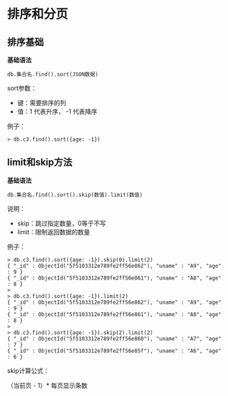 # 排序和分页

## 排序基础

**基础语法**

```
db.集合名.find().sort(JSON数据)
```

sort参数：

- 键：需要排序的列
- 值：1 代表升序， -1 代表降序


例子：

```
> db.c3.find().sort({age: -1})
```

## limit和skip方法

**基础语法**

```
db.集合名.find().sort().skip(数值).limit(数值)
```

说明：

- skip：跳过指定数量，0等于不写
- limit：限制返回数据的数量

例子：

```
> db.c3.find().sort({age: -1}).skip(0).limit(2)
{ "_id" : ObjectId("5f5103312e789fe2ff56e862"), "uname" : "A9", "age" : 9 }
{ "_id" : ObjectId("5f5103312e789fe2ff56e861"), "uname" : "A8", "age" : 8 }
>
> db.c3.find().sort({age: -1}).limit(2)
{ "_id" : ObjectId("5f5103312e789fe2ff56e862"), "uname" : "A9", "age" : 9 }
{ "_id" : ObjectId("5f5103312e789fe2ff56e861"), "uname" : "A8", "age" : 8 }
>
> db.c3.find().sort({age: -1}).skip(2).limit(2)
{ "_id" : ObjectId("5f5103312e789fe2ff56e860"), "uname" : "A7", "age" : 7 }
{ "_id" : ObjectId("5f5103312e789fe2ff56e85f"), "uname" : "A6", "age" : 6 }
```

skip计算公式：

（当前页 - 1）* 每页显示条数
